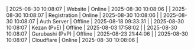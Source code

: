 | 2025-08-30 10:08:07 | Website | Online | 2025-08-30 10:08:06 |
| 2025-08-30 10:08:07 | Registration | Online | 2025-08-30 10:08:06 |
| 2025-08-30 10:08:07 | Auth Server | Offline | 2025-08-18 09:33:31 |
| 2025-08-30 10:08:07 | Kezan (PvE) | Offline | 2025-08-03 17:58:02 |
| 2025-08-30 10:08:07 | Gurubashi (PvP) | Offline | 2025-08-23 21:44:06 |
| 2025-08-30 10:08:07 | Cloudflare | Online | 2025-08-30 10:08:06 |
